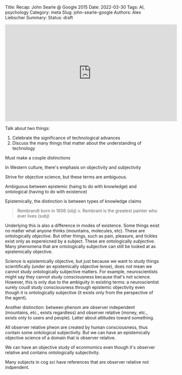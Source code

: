 Title: Recap: John Searle @ Google 2015
Date: 2022-03-30
Tags: AI, psychology
Category: meta
Slug: john-searle-google
Authors: Alex Liebscher
Summary: 
Status: draft

<iframe class="uk-align-center" width="560" height="315" src="https://www.youtube.com/embed/rHKwIYsPXLg" title="YouTube video player" frameborder="0" allow="autoplay; clipboard-write; encrypted-media; gyroscope; picture-in-picture" allowfullscreen></iframe>

Talk about two things:
1. Celebrate the significance of technological advances
2. Discuss the many things that matter about the understanding of technology

Must make a couple distinctions

In Western culture, there's emphasis on objectivity and subjectivity

Strive for objective science, but these terms are ambiguous.

Ambiguous between epistemic (haing to do with knowledge) and ontological (having to do with existence)

Epistemically, the distinction is between types of knowledge claims

> Rembrandt born in 1606 (obj) v. Rembrant is the greatest painter who ever lives (subj)

Underlying this is also a difference in modes of existence. Some things exist no matter what anyone thinks (mountains, molecules, etc). These are ontologically *objective*. But other things, such as pain, pleasure, and tickles exist only as expereicned by a subject. These are ontologically *subjective*. Many phenomena that are ontologically subjective can still be looked at as epistemically objective. 

Science is epistemically objective, but just because we want to study things scientifically (under an epistemically objective lense), does not mean we cannot study ontologically subjective matters. For example, neuroscientists might say they cannot study consciousness because that's not science. However, this is only due to the ambiguity in existing terms: a neuroscientist surely coudl study consciousness through epistemic objectivity even though it is ontologically subjective (it exists only from the perspective of the agent).

Another distinction: between phenom are observer independent (mountains, etc., exists regardless) and observer relative (money, etc., exists only to users and people). Latter about attitudes toward something.

All observer relative pheon are created by human consciousness, thus contain some ontological subjectivity. But we can have an epistemically objective science of a domain that is observer relative.

We can have an objective study of econmomics even though it's observer relative and contains ontologically subjectivity.

Many subjects in cog sci have references that are observer relative not indpendent.
